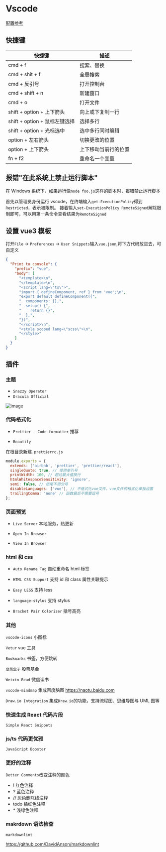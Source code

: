 # Vscode

[配置参考](https://juejin.cn/post/6844903826063884296)

## 快捷键

| 快捷键                        | 描述             |
| ----------------------------- | ---------------- |
| cmd + f                       | 搜索、替换       |
| cmd + shit + f                | 全局搜索         |
| cmd + 反引号                  | 打开控制台       |
| cmd + shift + n               | 新建窗口         |
| cmd + o                       | 打开文件         |
| shift + option + 上下箭头     | 向上或下复制一行 |
| shift + option + 鼠标左键选择 | 选择多行         |
| shift + option + 光标选中     | 选中多行同时编辑 |
| option + 左右箭头             | 切换更改的位置   |
| option + 上下箭头             | 上下移动当前行的位置   |
| fn + f2                       | 重命名一个变量   |

## 报错"在此系统上禁止运行脚本"

在 Windows 系统下，如果运行像`node foo.js`这样的脚本时，报错禁止运行脚本

首先以管理员身份运行 vscode，在终端输入`get-ExecutionPolicy`得到`Restricted`，表示被限制。
接着输入`set-ExecutionPolicy RemoteSigned`解除限制即可，可以用第一条命令查看结果为`RemoteSigned`

## 设置 vue3 模板

打开`File` -> `Preferences` -> `User Snippets`输入`vue.json`,将下方代码放进去，可自定义

```json
{
  "Print to console": {
    "prefix": "vue",
    "body": [
      "<template>\n",
      "</template>\n",
      "<script lang=\"ts\">",
      "import { defineComponent, ref } from 'vue';\n",
      "export default defineComponent({",
      "  components: {},",
      "  setup() {",
      "    return {}",
      "  },",
      "})",
      "</script>\n",
      "<style scoped lang=\"scss\">\n",
      "</style>"
    ]
  }
}
```

## 插件

### 主题

- `Snazzy Operator`
- `Dracula Official`

![image](https://zghimg.oss-cn-beijing.aliyuncs.com/blog/1666418526.png)

### 代码格式化

- `Prettier - Code formatter` 推荐

- `Beautify`

在根目录新建`.prettierrc.js`

```js
module.exports = {
  extends: ['airbnb', 'prettier', 'prettier/react'],
  singleQuote: true, // 使用单引号
  printWidth: 100, // 超过最大值换行
  htmlWhitespaceSensitivity: 'ignore',
  semi: false, // 结尾不用分号
  disableLanguages: ['vue'], // 不格式化vue文件，vue文件的格式化单独设置
  trailingComma: 'none' // 函数最后不需要逗号
};
```

### 页面预览

- `Live Server` 本地服务，热更新

- `Open In Browser`

- `View In Browser`

### html 和 css

- `Auto Rename Tag` 自动重命名 html 标签

- `HTML CSS Support` 支持 id 和 class 属性关联提示

- `Easy LESS` 支持 less

- `language-stylus` 支持 stylus

- `Bracket Pair Colorizer` 括号高亮

### 其他

`vscode-icons` 小图标

`Vetur` vue 工具

`Bookmarks` 书签，方便跳转

`韭菜盒子` 股票基金

`Weixin Read` 微信读书

`vscode-mindmap` 集成百度脑图 <https://naotu.baidu.com>

`Draw.io Integration` 集成`Draw.io`的功能，支持流程图、思维导图与 UML 图等

### 快速生成 React 代码片段

`Simple React Snippets`

### js/ts 代码更优雅

`JavaScript Booster`

### 更好的注释

`Better Comments`改变注释的颜色

- ! 红色注释
- ? 蓝色注释
- // 灰色删除线注释
- todo 橘红色注释
- \* 浅绿色注释

### makrdown 语法检查

`markdownlint`

<https://github.com/DavidAnson/markdownlint>
